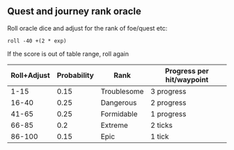 ## Quest and journey rank oracle

Roll oracle dice and adjust for the rank of foe/quest etc:

    roll -40 +(2 * exp)

If the score is out of table range, roll again 

Roll+Adjust | Probability | Rank | Progress per hit/waypoint
--- | --- | --- | ---
1-15 | 0.15 | Troublesome | 3 progress
16-40 | 0.25 | Dangerous | 2 progress
41-65 | 0.25 | Formidable | 1 progress
66-85 | 0.2 | Extreme | 2 ticks
86-100 | 0.15 | Epic | 1 tick

